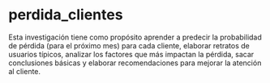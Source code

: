 # perdida_clientes
Esta investigación tiene como propósito aprender a predecir la probabilidad de pérdida (para el próximo mes) para cada cliente, elaborar retratos de usuarios típicos, analizar los factores que más impactan la pérdida, sacar conclusiones básicas y elaborar recomendaciones para mejorar la atención al cliente.

